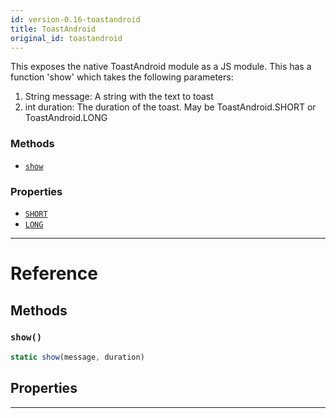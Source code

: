 ```yaml
---
id: version-0.16-toastandroid
title: ToastAndroid
original_id: toastandroid
---
```


This exposes the native ToastAndroid module as a JS module. This has a function 'show' which takes the following parameters:

1. String message: A string with the text to toast
2. int duration: The duration of the toast. May be ToastAndroid.SHORT or ToastAndroid.LONG

### Methods

- [`show`](toastandroid.md#show)

### Properties

- [`SHORT`](toastandroid.md#short)
- [`LONG`](toastandroid.md#long)

---

# Reference

## Methods

### `show()`

```jsx
static show(message, duration)
```

## Properties

---
